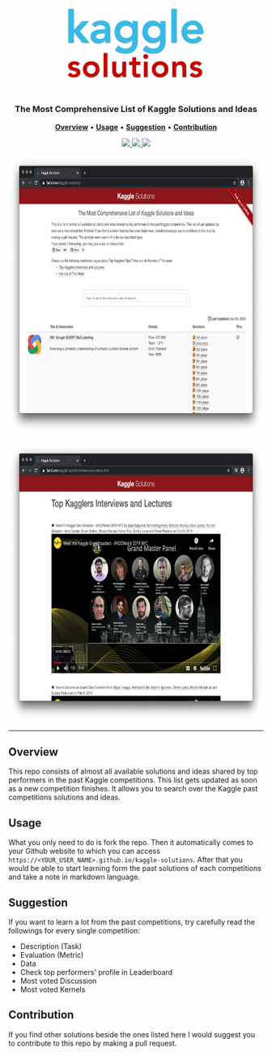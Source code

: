 <p align="center">
  <a href="https://farid.one/kaggle-solutions/">
    <img src="assets/images/logo.png" height="150">
  </a>
</p>
<p align="center">
  <h1 align="center"></h1>
</p>

<p align="center">
  <h3 align="center" style=" border-bottom: 0px;">The Most Comprehensive List of Kaggle Solutions and Ideas</h3>
</p>

<p align="center">
  <a href="#Overview"><strong>Overview</strong></a> •
  <a href="#Usage"><strong>Usage</strong></a> •
  <a href="#Guideline"><strong>Suggestion</strong></a> •
  <a href="#Suggestion"><strong>Contribution</strong></a>
</p>

<p align="center">
  <a href="https://github.com/faridrashidi/kaggle-solutions/blob/gh-pages/LICENSE">
    <img src="https://img.shields.io/badge/License-MIT-yellow.svg">
  </a>
  <a href="https://github.com/jekyll/jekyll">
    <img src="https://img.shields.io/badge/Platform-jekyll-red.svg">
  </a>
  <a href="https://guides.github.com/features/mastering-markdown/">
    <img src="https://img.shields.io/badge/Language-markdown-green.svg">
  </a>
</p>

<p align="center">
  <a href="https://farid.one/kaggle-solutions/">
    <img src="assets/images/homepage1.png" height="550">
  </a>
</p>
<p align="center">
  <a href="https://farid.one/kaggle-solutions/resources/videos.html">
    <img src="assets/images/homepage2.png" height="550">
  </a>
</p>


<hr />


## Overview
This repo consists of almost all available solutions and ideas shared by top performers in the past Kaggle competitions. This list gets updated as soon as a new competition finishes. It allows you to search over the Kaggle past competitions solutions and ideas.


## Usage
What you only need to do is fork the repo. Then it automatically comes to your Github website to which you can access `https://<YOUR_USER_NAME>.github.io/kaggle-solutions`. After that you would be able to start learning form the past solutions of each competitions and take a note in markdown language.


## Suggestion
If you want to learn a lot from the past competitions, try carefully read the followings for every single competition:
<ul>
  <li>Description (Task)</li>
  <li>Evaluation (Metric)</li>
  <li>Data</li>
  <li>Check top performers' profile in Leaderboard</li>
  <li>Most voted Discussion</li>
  <li>Most voted Kernels</li>
</ul>


## Contribution
If you find other solutions beside the ones listed here I would suggest you to contribute to this repo by making a pull request.
